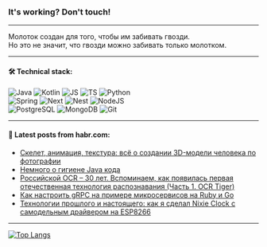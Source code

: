 ### It's working? Don't touch!

---
Молоток создан для того, чтобы им забивать гвозди. <br>
Но это не значит, что гвозди можно забивать только молотком.

---

#### 🛠️ Technical stack:

![Java](https://img.shields.io/badge/Java-informational?logo=Oracle&style=flat&logoColor=white&color=FF4500)
![Kotlin](https://img.shields.io/badge/Kotlin-informational?logo=Kotlin&style=flat&logoColor=white&color=774D97)
![JS](https://img.shields.io/badge/JS-informational?logo=javaScript&style=flat&logoColor=black&color=F7Df1E)
![TS](https://img.shields.io/badge/TypeScript-informational?logo=typeScript&style=flat&logoColor=black&color=017acc)
![Python](https://img.shields.io/badge/Python-informational?logo=Python&style=flat&logoColor=black&color=ffdd54) <br>
![Spring](https://img.shields.io/badge/SpringBoot-informational?logo=SpringBoot&style=flat&logoColor=white&color=6DB33F) 
![Next](https://img.shields.io/badge/Next.js-informational?logo=Next.js&style=flat&logoColor=white&color=3671a1)
![Nest](https://img.shields.io/badge/NestJS-informational?logo=NestJS&style=flat&logoColor=white&color=E0234E)
![NodeJS](https://img.shields.io/badge/NodeJS-informational?logo=node.js&style=flat&logoColor=white&color=70A760) <br>
![PostgreSQL](https://img.shields.io/badge/PostgreSQL-informational?logo=PostgreSQL&style=flat&logoColor=white&color=DAA520)
![MongoDB](https://img.shields.io/badge/MongoDB-informational?logo=MongoDB&style=flat&logoColor=white&color=870000)
![Git](https://img.shields.io/badge/Git-informational?logo=git&style=flat&logoColor=white&color=f74e28)

___

#### 💬 Latest posts from habr.com:

<!-- BLOG-POST-LIST:START -->
- [Скелет, анимация, текстура: всё о создании 3D-модели человека по фотографии](https://habr.com/ru/companies/vk/articles/778308/?utm_source=habrahabr&utm_medium=rss&utm_campaign=778308)
- [Немного о гигиене Java кода](https://habr.com/ru/companies/pvs-studio/articles/779300/?utm_source=habrahabr&utm_medium=rss&utm_campaign=779300)
- [Российской OCR – 30 лет. Вспоминаем, как появилась первая отечественная технология распознавания &lpar;Часть 1. OCR Tiger&rpar;](https://habr.com/ru/companies/smartengines/articles/779154/?utm_source=habrahabr&utm_medium=rss&utm_campaign=779154)
- [Как настроить gRPC на примере микросервисов на Ruby и Go](https://habr.com/ru/companies/joydev/articles/779272/?utm_source=habrahabr&utm_medium=rss&utm_campaign=779272)
- [Технологии прошлого и настоящего: как я сделал Nixie Clock с самодельным драйвером на ESP8266](https://habr.com/ru/companies/timeweb/articles/777136/?utm_source=habrahabr&utm_medium=rss&utm_campaign=777136)
<!-- BLOG-POST-LIST:END -->

---
[![Top Langs](https://github-readme-stats-git-master-advtsetting-gmailcom.vercel.app/api/top-langs/?username=zloylis&langs_count=10&hide_title=false&title_color=e6edf3&size_weight=0.5&count_weight=0.5&layout=compact&hide_border=true&theme=dracula)](https://github.com/zloylis)

<!-- ![GitHub stats](https://github-readme-stats-git-master-advtsetting-gmailcom.vercel.app/api?username=zloylis&show_icons=true&hide_border=true&theme=dracula&hide_title=true&include_all_commits=true&count_private=true&hide=contribs&hide_rank=true) -->
